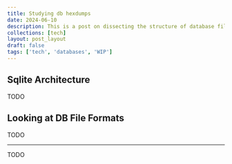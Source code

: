 ```yaml
---
title: Studying db hexdumps
date: 2024-06-10
description: This is a post on dissecting the structure of database files (sqlite3) and seeing how data is stored under the hood
collections: [tech]
layout: post_layout
draft: false
tags: ['tech', 'databases', 'WIP']
---
```


## Sqlite Architecture

TODO

## Looking at DB File Formats

TODO

---

TODO
